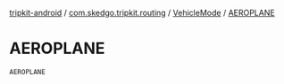 [tripkit-android](../../index.md) / [com.skedgo.tripkit.routing](../index.md) / [VehicleMode](index.md) / [AEROPLANE](./-a-e-r-o-p-l-a-n-e.md)

# AEROPLANE

`AEROPLANE`